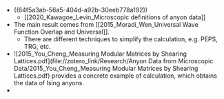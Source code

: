 - ((64f5a3ab-56a5-404d-a92b-30eeb778a192))
	- [[2020_Kawagoe_Levin_Microscopic definitions of anyon data]]
- The main result comes from [[2015_Moradi_Wen_Universal Wave Function Overlap and Universal]].
	- There are different techniques to simplify the calculation, e.g. PEPS, TRG, etc.
- ![2015_You_Cheng_Measuring Modular Matrices by Shearing Lattices.pdf](file://zotero_link/Research/Anyon Data from Microscopic Data/2015_You_Cheng_Measuring Modular Matrices by Shearing Lattices.pdf) provides a concrete example of calculation, which obtains the data of Ising anyons.
-